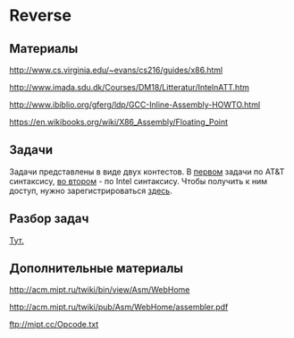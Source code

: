 Reverse
=======

## Материалы

http://www.cs.virginia.edu/~evans/cs216/guides/x86.html

http://www.imada.sdu.dk/Courses/DM18/Litteratur/IntelnATT.htm

http://www.ibiblio.org/gferg/ldp/GCC-Inline-Assembly-HOWTO.html

https://en.wikibooks.org/wiki/X86_Assembly/Floating_Point


## Задачи

Задачи представлены в виде двух контестов.
В [первом](http://kpm8.mipt.ru:8205/cgi-bin/new-client?contest_id=400204) задачи по AT&T синтаксису, [во втором](http://kpm8.mipt.ru:8205/cgi-bin/new-client?contest_id=400205) - по Intel синтаксису.
Чтобы получить к ним доступ, нужно зарегистрироваться [здесь](http://kpm8.mipt.ru:8205/cgi-bin/new-register?action=207&contest_id=400102&locale_id=1).

## Разбор задач

[Тут.](https://github.com/xairy/mipt-ctf/wiki/Writeup:-reverse)

## Дополнительные материалы

http://acm.mipt.ru/twiki/bin/view/Asm/WebHome

http://acm.mipt.ru/twiki/pub/Asm/WebHome/assembler.pdf

ftp://mipt.cc/Opcode.txt
